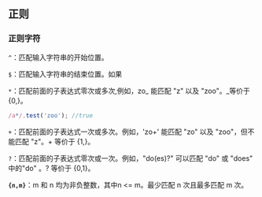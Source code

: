 ## 正则

### 正则字符

`^`：匹配输入字符串的开始位置。

`$`：匹配输入字符串的结束位置。如果

`*`：匹配前面的子表达式零次或多次,例如，zo_ 能匹配 "z" 以及 "zoo"。_等价于{0,}。

```js
/a*/.test('zoo'); //true
```

`+`：匹配前面的子表达式一次或多次。例如，'zo+' 能匹配 "zo" 以及 "zoo"，但不能匹配 "z"。+ 等价于 {1,}。

`?`：匹配前面的子表达式零次或一次。例如，"do\(es\)?" 可以匹配 "do" 或 "does" 中的"do" 。? 等价于 {0,1}。

**`{n,m}`**：m 和 n 均为非负整数，其中n &lt;= m。最少匹配 n 次且最多匹配 m 次。



